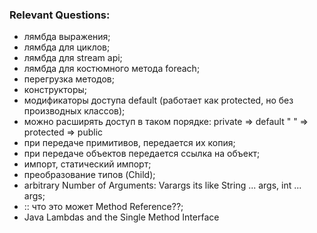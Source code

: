 ### Relevant Questions:
- лямбда выражения;
- лямбда для циклов;
- лямбда для stream api;
- лямбда для костюмного метода foreach;
- перегрузка методов;
- конструкторы;
- модификаторы доступа default
  (работает как protected, но без производных классов); 
- можно расширять доступ в таком порядке:
   private => default " " => protected => public
- при передаче примитивов, передается их копия;
- при передаче объектов передается ссылка на объект;
- импорт, статический импорт;
- преобразование типов (Child);
- arbitrary Number of Arguments: Varargs its like String ... args, int ... args;
- :: что это может Method Reference??;
- Java Lambdas and the Single Method Interface

  